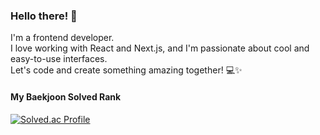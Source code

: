 ### Hello there! 👋
I'm a frontend developer.  
I love working with React and Next.js, and I'm passionate about cool and easy-to-use interfaces.  
Let's code and create something amazing together! 💻✨

#### My Baekjoon Solved Rank
[![Solved.ac Profile](http://mazassumnida.wtf/api/generate_badge?boj=hyeewooon)](https://solved.ac/hyeewooon)

<!--
**hyeewooon/hyeewooon** is a ✨ _special_ ✨ repository because its `README.md` (this file) appears on your GitHub profile.

Here are some ideas to get you started:

- 🔭 I’m currently working on ...
- 🌱 I’m currently learning ...
- 👯 I’m looking to collaborate on ...
- 🤔 I’m looking for help with ...
- 💬 Ask me about ...
- 📫 How to reach me: ...
- 😄 Pronouns: ...
- ⚡ Fun fact: ...
-->
